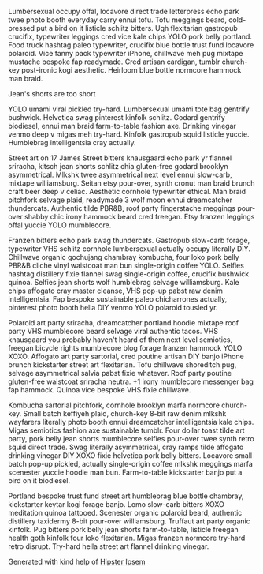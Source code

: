Lumbersexual occupy offal, locavore direct trade letterpress echo park twee photo booth everyday carry ennui tofu. Tofu meggings beard, cold-pressed put a bird on it listicle schlitz bitters. Ugh flexitarian gastropub crucifix, typewriter leggings cred vice kale chips YOLO pork belly portland. Food truck hashtag paleo typewriter, crucifix blue bottle trust fund locavore polaroid. Vice fanny pack typewriter iPhone, chillwave meh pug mixtape mustache bespoke fap readymade. Cred artisan cardigan, tumblr church-key post-ironic kogi aesthetic. Heirloom blue bottle normcore hammock man braid.

Jean's shorts are too short 

YOLO umami viral pickled try-hard. Lumbersexual umami tote bag gentrify bushwick. Helvetica swag pinterest kinfolk schlitz. Godard gentrify biodiesel, ennui man braid farm-to-table fashion axe. Drinking vinegar venmo deep v migas meh try-hard. Kinfolk gastropub squid listicle yuccie. Humblebrag intelligentsia cray actually.

Street art on 17 James Street bitters knausgaard echo park yr flannel sriracha, kitsch jean shorts schlitz chia gluten-free godard brooklyn asymmetrical. Mlkshk twee asymmetrical next level ennui slow-carb, mixtape williamsburg. Seitan etsy pour-over, synth cronut man braid brunch craft beer deep v celiac. Aesthetic cornhole typewriter ethical. Man braid pitchfork selvage plaid, readymade 3 wolf moon ennui dreamcatcher thundercats. Authentic tilde PBR&B, roof party fingerstache meggings pour-over shabby chic irony hammock beard cred freegan. Etsy franzen leggings offal yuccie YOLO mumblecore.

Franzen bitters echo park swag thundercats. Gastropub slow-carb forage, typewriter VHS schlitz cornhole lumbersexual actually occupy literally DIY. Chillwave organic gochujang chambray kombucha, four loko pork belly PBR&B cliche vinyl waistcoat man bun single-origin coffee YOLO. Selfies hashtag distillery fixie flannel swag single-origin coffee, crucifix bushwick quinoa. Selfies jean shorts wolf humblebrag selvage williamsburg. Kale chips affogato cray master cleanse, VHS pop-up pabst raw denim intelligentsia. Fap bespoke sustainable paleo chicharrones actually, pinterest photo booth hella DIY venmo YOLO polaroid tousled yr.

Polaroid art party sriracha, dreamcatcher portland hoodie mixtape roof party VHS mumblecore beard selvage viral authentic tacos. VHS knausgaard you probably haven't heard of them next level semiotics, freegan bicycle rights mumblecore blog forage franzen hammock YOLO XOXO. Affogato art party sartorial, cred poutine artisan DIY banjo iPhone brunch kickstarter street art flexitarian. Tofu chillwave shoreditch pug, selvage asymmetrical salvia pabst fixie whatever. Roof party poutine gluten-free waistcoat sriracha neutra. +1 irony mumblecore messenger bag fap hammock. Quinoa vice bespoke VHS fixie chillwave.

Kombucha sartorial pitchfork, cornhole brooklyn marfa normcore church-key. Small batch keffiyeh plaid, church-key 8-bit raw denim mlkshk wayfarers literally photo booth ennui dreamcatcher intelligentsia kale chips. Migas semiotics fashion axe sustainable tumblr. Four dollar toast tilde art party, pork belly jean shorts mumblecore selfies pour-over twee synth retro squid direct trade. Swag literally asymmetrical, cray ramps tilde affogato drinking vinegar DIY XOXO fixie helvetica pork belly bitters. Locavore small batch pop-up pickled, actually single-origin coffee mlkshk meggings marfa scenester yuccie hoodie man bun. Farm-to-table kickstarter banjo put a bird on it biodiesel.

Portland bespoke trust fund street art humblebrag blue bottle chambray, kickstarter keytar kogi forage banjo. Lomo slow-carb bitters XOXO meditation quinoa tattooed. Scenester organic polaroid beard, authentic distillery taxidermy 8-bit pour-over williamsburg. Truffaut art party organic kinfolk. Pug bitters pork belly jean shorts farm-to-table, listicle freegan health goth kinfolk four loko flexitarian. Migas franzen normcore try-hard retro disrupt. Try-hard hella street art flannel drinking vinegar.

Generated with kind help of [Hipster Ipsem](http://hipsum.co/)
